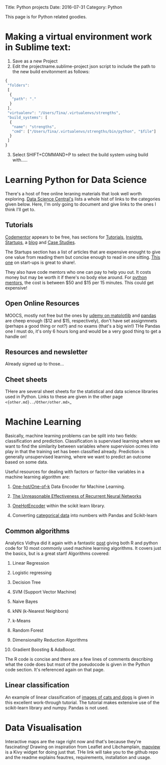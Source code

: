 Title: Python projects
Date: 2016-07-31
Category: Python

This page is for Python related goodies.

# Making a virtual environment work in Sublime text:

1. Save as a new Project
2. Edit the projectname.sublime-project json script to include the path to the new build envitonment as follows:

``` javascript
{
 "folders":
 [
  {
   "path": "."
  }
 ],
 "virtualenv": "/Users/Tina/.virtualenvs/strengths",
 "build_systems": [
  {
   "name": "strengths",
   "cmd": ["/Users/Tina/.virtualenvs/strengths/bin/python", "$file"]
  }
 ] 
}
```
3. Select SHIFT+COMMAND+P to select the build system using build with.....

# Learning Python for Data Science
There's a host of free online leraning materials that look well worth exploring.
[Data Science Central's](http://www.datasciencecentral.com/profiles/blogs/learning-python-for-data-science) lists a whole hist of links to the categories given below. Here, I'm only going to document and give links to the ones I think I'll get to.


## Tutorials
[Codementor](https://www.codementor.io/startups/tutorial) appears to be free, has sections for [Tutorials](https://www.codementor.io/tutorial), [Insights](https://www.codementor.io/learn-programming), [Startups](https://www.codementor.io/startups/tutorial), a [blog](https://www.codementor.io/blog) and [Case Studies](https://www.codementor.io/success-stories).

The Startups section has a list of articles that are expensive enought to give one value from reading them but concise enough to read in one sitting. [This one](https://www.codementor.io/startups/tutorial/developer-guide-to-launching-a-startup-marketing-101) on start-ups is great to share!.

They also have code mentors who one can pay to help you out.
It costs money but may be worth it if there's no body else around. For [python mentors](https://www.codementor.io/python-experts), the cost is between $50 and $15 per 15 minutes. This could get expensive!

## Open Online Resources
MOOCS, mostly not free but the ones by [udemy on matplotlib](https://www.udemy.com/data-visualization-with-python-and-matplotlib/?siteID=OyHlmBp2G0c-.mew2nb1tZlughhOlrk9wg&LSNPUBID=OyHlmBp2G0c) and [pandas](https://www.udemy.com/data-analysis-with-python-and-pandas/?siteID=OyHlmBp2G0c-Z6IUOHV0hSLSK3Hag30vXw&LSNPUBID=OyHlmBp2G0c) are cheep enough ($12 and $15, respectively), don't have set assignmnets (perhaps a good thing or not?) and no exams (that's a big win!) THe Pandas one I must do, it's only 6 hours long and would be a very good thing to get a handle on!

## Resources and newsletter
Already signed up to those...

## Cheet sheets
THere are several sheet sheets for the statistical and data science libraries used in Python. Links to these are given in the other page `<{other.md}../Other/other.md>`_

# Machine Learning
Basically, machine learning problems can be split into two fields: classification and prediction. Classification is supervised learning where we want to find the similarity between variables where supervision ocmes into play in that the training set has been classified already.
Prediction is generally unsupervised learning, where we want to predict an outcome based on some data.

Useful resources for dealing with factors or factor-like variables in a machine learning algorithm are:

1. [One-hot/One-of-k](http://code-factor.blogspot.com/2012/10/one-hotone-of-k-data-encoder-for.html) Data Encoder for Machine Learning.

2. [The Unreasonable Effectiveness of Recurrent Neural Networks](http://karpathy.github.io/2015/05/21/rnn-effectiveness/)

3. [OneHotEncoder](http://scikit-learn.org/stable/modules/generated/sklearn.preprocessing.OneHotEncoder.html) within the scikit learn library.

4. Converting [categorical data](http://fastml.com/converting-categorical-data-into-numbers-with-pandas-and-scikit-learn/) into numbers with Pandas and Scikit-learn


## Common algorithms
Analytics Vidhya did it again with a fantastic [post](https://www.analyticsvidhya.com/blog/2015/09/full-cheatsheet-machine-learning-algorithms/) giving both R and python code for 10 most commonly used machine learning algorithms.
It covers just the basics, but is a great start!
Algorithms covered:

1. Linear Regression

2. Logistic regressing

3. Decision Tree

4. SVM (Support Vector Machine)

5. Naive Bayes

6. kNN (k-Nearest Neighbors)

7. k-Means

8. Random Forest

9. Dimensionality Reduction Algorithms

10. Gradient Boosting & AdaBoost.

The R code is concise and there are a few lines of comments describing what the code does but msot of the pseudocode is given in the Python code section. It's referenced again on that page.


## Linear classification
An example of linear classification of [images of cats and dogs](http://www.pyimagesearch.com/2016/08/22/an-intro-to-linear-classification-with-python/) is given in this excellent work-through tutorial.
The tutorial makes extensive use of the scikit-learn library and numpy. Pandas is not used.

# Data Visualisation
Interactive maps are the rage right now and that's because they're fascinating!
Drawing on inspiration from Leaflet and Libchamplain, [mapview](https://github.com/kivy-garden/garden.mapview) is a Kivy widget for doing just that.
THe link will take you to the github repo and the readme explains feautres, requirements, installation and usage.
